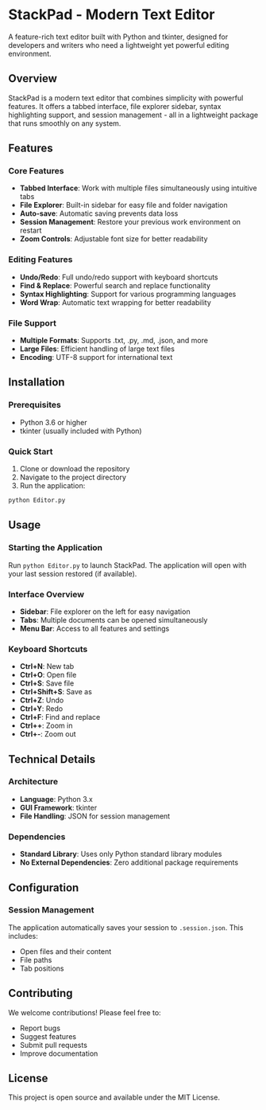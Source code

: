 # StackPad - Modern Text Editor

A feature-rich text editor built with Python and tkinter, designed for developers and writers who need a lightweight yet powerful editing environment.

## Overview

StackPad is a modern text editor that combines simplicity with powerful features. It offers a tabbed interface, file explorer sidebar, syntax highlighting support, and session management - all in a lightweight package that runs smoothly on any system.

## Features

### Core Features
- **Tabbed Interface**: Work with multiple files simultaneously using intuitive tabs
- **File Explorer**: Built-in sidebar for easy file and folder navigation
- **Auto-save**: Automatic saving prevents data loss
- **Session Management**: Restore your previous work environment on restart
- **Zoom Controls**: Adjustable font size for better readability

### Editing Features
- **Undo/Redo**: Full undo/redo support with keyboard shortcuts
- **Find & Replace**: Powerful search and replace functionality
- **Syntax Highlighting**: Support for various programming languages
- **Word Wrap**: Automatic text wrapping for better readability

### File Support
- **Multiple Formats**: Supports .txt, .py, .md, .json, and more
- **Large Files**: Efficient handling of large text files
- **Encoding**: UTF-8 support for international text

## Installation

### Prerequisites
- Python 3.6 or higher
- tkinter (usually included with Python)

### Quick Start
1. Clone or download the repository
2. Navigate to the project directory
3. Run the application:

```bash
python Editor.py
```

## Usage

### Starting the Application
Run `python Editor.py` to launch StackPad. The application will open with your last session restored (if available).

### Interface Overview
- **Sidebar**: File explorer on the left for easy navigation
- **Tabs**: Multiple documents can be opened simultaneously
- **Menu Bar**: Access to all features and settings

### Keyboard Shortcuts
- **Ctrl+N**: New tab
- **Ctrl+O**: Open file
- **Ctrl+S**: Save file
- **Ctrl+Shift+S**: Save as
- **Ctrl+Z**: Undo
- **Ctrl+Y**: Redo
- **Ctrl+F**: Find and replace
- **Ctrl++**: Zoom in
- **Ctrl+-**: Zoom out

## Technical Details

### Architecture
- **Language**: Python 3.x
- **GUI Framework**: tkinter
- **File Handling**: JSON for session management

### Dependencies
- **Standard Library**: Uses only Python standard library modules
- **No External Dependencies**: Zero additional package requirements

## Configuration

### Session Management
The application automatically saves your session to `.session.json`. This includes:
- Open files and their content
- File paths
- Tab positions

## Contributing
We welcome contributions! Please feel free to:
- Report bugs
- Suggest features
- Submit pull requests
- Improve documentation

## License
This project is open source and available under the MIT License.
